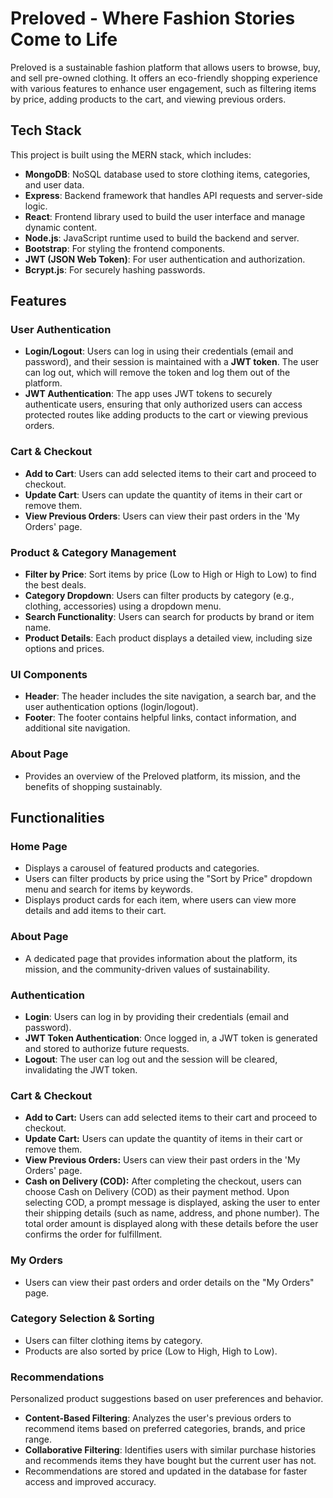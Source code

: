 # Preloved - Where Fashion Stories Come to Life

Preloved is a sustainable fashion platform that allows users to browse, buy, and sell pre-owned clothing. It offers an eco-friendly shopping experience with various features to enhance user engagement, such as filtering items by price, adding products to the cart, and viewing previous orders.

## Tech Stack

This project is built using the MERN stack, which includes:

- **MongoDB**: NoSQL database used to store clothing items, categories, and user data.
- **Express**: Backend framework that handles API requests and server-side logic.
- **React**: Frontend library used to build the user interface and manage dynamic content.
- **Node.js**: JavaScript runtime used to build the backend and server.
- **Bootstrap**: For styling the frontend components.
- **JWT (JSON Web Token)**: For user authentication and authorization.
- **Bcrypt.js**: For securely hashing passwords.
  
## Features

### User Authentication
- **Login/Logout**: Users can log in using their credentials (email and password), and their session is maintained with a **JWT token**. The user can log out, which will remove the token and log them out of the platform.
- **JWT Authentication**: The app uses JWT tokens to securely authenticate users, ensuring that only authorized users can access protected routes like adding products to the cart or viewing previous orders.

### Cart & Checkout
- **Add to Cart**: Users can add selected items to their cart and proceed to checkout.
- **Update Cart**: Users can update the quantity of items in their cart or remove them.
- **View Previous Orders**: Users can view their past orders in the 'My Orders' page.

### Product & Category Management
- **Filter by Price**: Sort items by price (Low to High or High to Low) to find the best deals.
- **Category Dropdown**: Users can filter products by category (e.g., clothing, accessories) using a dropdown menu.
- **Search Functionality**: Users can search for products by brand or item name.
- **Product Details**: Each product displays a detailed view, including size options and prices.

### UI Components
- **Header**: The header includes the site navigation, a search bar, and the user authentication options (login/logout).
- **Footer**: The footer contains helpful links, contact information, and additional site navigation.

### About Page
- Provides an overview of the Preloved platform, its mission, and the benefits of shopping sustainably.

## Functionalities

### Home Page
- Displays a carousel of featured products and categories.
- Users can filter products by price using the "Sort by Price" dropdown menu and search for items by keywords.
- Displays product cards for each item, where users can view more details and add items to their cart.

### About Page
- A dedicated page that provides information about the platform, its mission, and the community-driven values of sustainability.

### Authentication
- **Login**: Users can log in by providing their credentials (email and password).
- **JWT Token Authentication**: Once logged in, a JWT token is generated and stored to authorize future requests.
- **Logout**: The user can log out and the session will be cleared, invalidating the JWT token.

### Cart & Checkout

- **Add to Cart:** Users can add selected items to their cart and proceed to checkout.
- **Update Cart:** Users can update the quantity of items in their cart or remove them.
- **View Previous Orders:** Users can view their past orders in the 'My Orders' page.
- **Cash on Delivery (COD):** After completing the checkout, users can choose Cash on Delivery (COD) as their payment method. Upon selecting COD, a prompt message is displayed, asking the user to enter their shipping details (such as name, address, and phone number). The total order amount is displayed along with these details before the user confirms the order for fulfillment.

### My Orders
- Users can view their past orders and order details on the "My Orders" page.

### Category Selection & Sorting
- Users can filter clothing items by category.
- Products are also sorted by price (Low to High, High to Low).

### Recommendations
Personalized product suggestions based on user preferences and behavior.

- **Content-Based Filtering**: Analyzes the user's previous orders to recommend items based on preferred categories, brands, and price range.
- **Collaborative Filtering**: Identifies users with similar purchase histories and recommends items they have bought but the current user has not.
- Recommendations are stored and updated in the database for faster access and improved accuracy.
